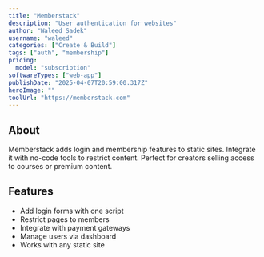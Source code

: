 ```yaml
---
title: "Memberstack"
description: "User authentication for websites"
author: "Waleed Sadek"
username: "waleed"
categories: ["Create & Build"]
tags: ["auth", "membership"]
pricing:
  model: "subscription"
softwareTypes: ["web-app"]
publishDate: "2025-04-07T20:59:00.317Z"
heroImage: ""
toolUrl: "https://memberstack.com"
---
```

## About
Memberstack adds login and membership features to static sites. Integrate it with no-code tools to restrict content. Perfect for creators selling access to courses or premium content.

## Features
- Add login forms with one script
- Restrict pages to members
- Integrate with payment gateways
- Manage users via dashboard
- Works with any static site
